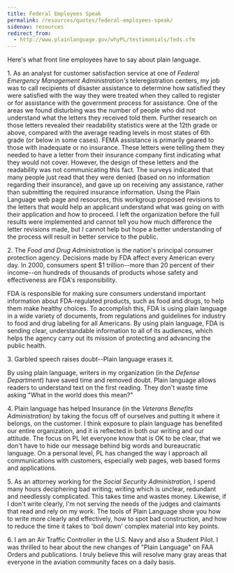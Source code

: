 ```yaml
---
title: Federal Employees Speak
permalink: /resources/quotes/federal-employees-speak/
sidenav: resources
redirect_from:
  - http://www.plainlanguage.gov/whyPL/testimonials/feds.cfm
---
```


Here's what front line employees have to say about plain language.

1\. As an analyst for customer satisfaction service at one of _Federal Emergency Management Administration's_ teleregistration centers, my job was to call recipients of disaster assistance to determine how satisfied they were satisfied with the way they were treated when they called to register or for assistance with the government process for assistance. One of the areas we found disturbing was the number of people who did not understand what the letters they received told them. Further research on those letters revealed their readability statistics were at the 12th grade or above, compared with the average reading levels in most states of 6th grade (or below in some cases). FEMA assistance is primarily geared to those with inadequate or no insurance. These letters were telling them they needed to have a letter from their insurance company first indicating what they would not cover. However, the design of these letters and the readability was not communicating this fact. The surveys indicated that many people just read that they were denied (based on no information regarding their insurance), and gave up on receiving any assistance, rather than submitting the required insurance information. Using the Plain Language web page and resources, this workgroup proposed revisions to the letters that would help an applicant understand what was going on with their application and how to proceed. I left the organization before the full results were implemented and cannot tell you how much difference the letter revisions made, but I cannot help but hope a better understanding of the process will result in better service to the public.

2\. The _Food and Drug Administration_ is the nation's principal consumer protection agency. Decisions made by FDA affect every American every day. In 2000, consumers spent $1 trillion--more than 20 percent of their income--on hundreds of thousands of products whose safety and effectiveness are FDA's responsibility.

FDA is responsible for making sure consumers understand important information about FDA-regulated products, such as food and drugs, to help them make healthy choices. To accomplish this, FDA is using plain language in a wide variety of documents, from regulations and guidelines for industry to food and drug labeling for all Americans. By using plain language, FDA is sending clear, understandable information to all of its audiences, which helps the agency carry out its mission of protecting and advancing the public health.

3\. Garbled speech raises doubt--Plain language erases it.

By using plain language, writers in my organization (in the _Defense Department_) have saved time and removed doubt. Plain language allows readers to understand text on the first reading. They don't waste time asking "What in the world does this mean?"

4\. Plain language has helped Insurance (in the _Veterans Benefits Administration)_ by taking the focus off of ourselves and putting it where it belongs, on the customer. I think exposure to plain language has benefited our entire organization, and it is reflected in both our writing and our attitude. The focus on PL let everyone know that is OK to be clear, that we don't have to hide our message behind big words and bureaucratic language. On a personal level, PL has changed the way I approach all communications with customers, especially web pages, web based forms and applications.<br>

5\. As an attorney working for the _Social Security Administration,_ I spend many hours deciphering bad writing; writing which is unclear, redundant and needlessly complicated. This takes time and wastes money. Likewise, if I don't write clearly, I'm not serving the needs of the judges and claimants that read and rely on my work. The tools of Plain Language show you how to write more clearly and effectively, how to spot bad construction, and how to reduce the time it takes to 'boil down' complex material into key points.

6\. I am an Air Traffic Controller in the U.S. Navy and also a Student Pilot. I was thrilled to hear about the new changes of "Plain Language" on FAA Orders and publications. I truly believe this will resolve many gray areas that everyone in the aviation community faces on a daily basis.
